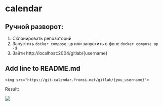# calendar
## Ручной разворот: 
1) Склонировать репозиторий
2) Запустить `docker compose up` или запустить в фоне `docker compose up -d`
3) Зайти http://localhost:2004/gitlab/{username}

## Add line to README.md
```
<img src="https://git-calendar.fromsi.net/gitlab/{you_username}">
```

Result:

<img src="https://git-calendar.fromsi.net/gitlab/stanhu">
